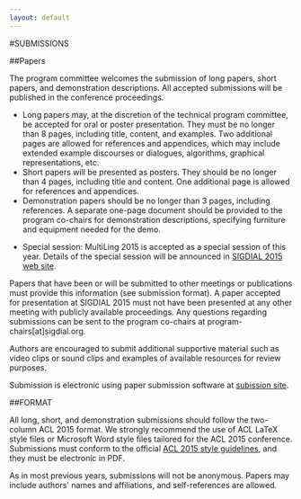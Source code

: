 ```yaml
---
layout: default
---
```


#SUBMISSIONS

##Papers

The program committee welcomes the submission of long papers, short papers, and demonstration descriptions. All accepted submissions will be published in the conference proceedings.

* Long papers may, at the discretion of the technical program committee, be accepted for oral or poster presentation. They must be no longer than 8 pages, including title, content, and examples. Two additional pages are allowed for references and appendices, which may include extended example discourses or dialogues, algorithms, graphical representations, etc.
* Short papers will be presented as posters. They should be no longer than 4 pages, including title and content. One additional page is allowed for references and appendices.
* Demonstration papers should be no longer than 3 pages, including references. A separate one-page document should be provided to the program co-chairs for demonstration descriptions, specifying furniture and equipment needed for the demo.
- Special session: MultiLing 2015 is accepted as a special session of this year.
Details of the special session will be announced in 
[SIGDIAL 2015 web site](http://www.sigdial.org/workshops/conference16/sessions.html).

Papers that have been or will be submitted to other meetings or publications must provide this information (see submission format). A paper accepted for presentation at SIGDIAL 2015 must not have been presented at any other meeting with publicly available proceedings. Any questions regarding submissions can be sent to the program co-chairs at program-chairs[at]sigdial.org.

Authors are encouraged to submit additional supportive material such as video clips or sound clips and examples of available resources for review purposes.

Submission is electronic using paper submission software at [subission site](https://www.softconf.com/e/sigdial2015/).

##FORMAT

All long, short, and demonstration submissions should follow the two-column ACL
2015 format. We strongly recommend the use of ACL LaTeX style files or Microsoft
Word style files tailored for the ACL 2015 conference. Submissions must conform
to the official [ACL 2015 style guidelines](http://acl2015.org/call_for_papers.html), and they must be electronic in PDF.

As in most previous years, submissions will not be anonymous. Papers may include authors' names and affiliations, and self-references are allowed.
